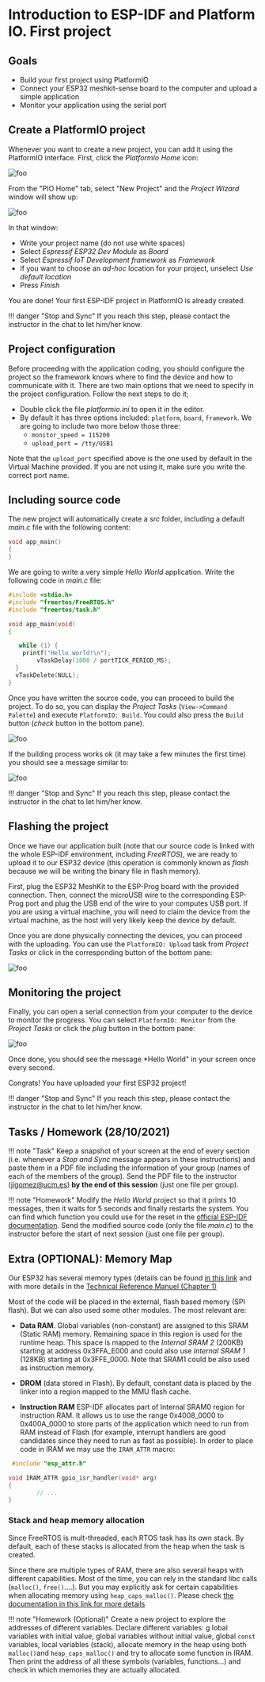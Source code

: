 # Introduction to ESP-IDF and Platform IO. First project

## Goals

* Build your first project using PlatformIO
* Connect your ESP32 meshkit-sense  board to the computer and upload a simple application
* Monitor your application using the serial port


## Create a PlatformIO project

Whenever you want to create a new project, you can add it using the PlatformIO interface.  First, click the *PlatformIo Home* icon:

![foo](img/PlatformIO/1.png)


From the "PIO Home" tab, select "New Project" and the *Project Wizard* window will show up:

![foo](img/PlatformIO/2.png)

In that window:

* Write your  project name (do not use white spaces)
* Select *Espressif ESP32 Dev Module*  as *Board*
* Select *Espressif IoT Development framework* as *Framework*
* If you want to choose an *ad-hoc* location for your project, unselect *Use default location*
* Press *Finish*

You are done! Your first ESP-IDF project in PlatformIO is already created.

!!! danger "Stop and Sync"
	If you reach this step, please contact the instructor in the chat to let him/her know. 
	
## Project configuration
Before proceeding with the application coding, you should configure the project so the framework knows where to find the device and how to communicate with it. There are two main options that we need to specify in the project configuration. Follow the next steps to do it;

* Double click the file *platformio.ini* to open it in the editor.
* By default it has three options included: `platform`, `board`, `framework`. We are going to include two more below those three:
	* `monitor_speed = 115200`
	* `upload_port = /tty/USB1`

Note that the `upload_port` specified above is the one used by default in the Virtual Machine provided. If you are not using it, make sure you write the correct port name.

## Including source code
The new project will automatically create a *src* folder, including a default *main.c* file with the following content:

```c
void app_main()
{
}
```
We are going to write a very simple *Hello World* application. Write the following code in *main.c* file:

```c
#include <stdio.h>
#include "freertos/FreeRTOS.h"
#include "freertos/task.h"

void app_main(void)
{

   while (1) {
   	printf("Hello world!\n");
        vTaskDelay(1000 / portTICK_PERIOD_MS);
  }
  vTaskDelete(NULL);
}
```
Once you have written the source code, you can proceed to build the project.  To do so, you can display the  *Project Tasks* (`View->Command Palette`) and execute  `PlatformIO: Build`. You could also press the `Build` button (*check* button in the bottom pane).

![foo](img/PlatformIO/3.png)

If the building process works ok (it may take a few minutes the first time)  you should see a message similar to:

![foo](img/PlatformIO/4.png)


!!! danger "Stop and Sync"
	If you reach this step, please contact the instructor in the chat to let him/her know. 
	

## Flashing the project
Once we have our application built (note that our source code is linked with the whole ESP-IDF environment, including *FreeRTOS*), we are ready to upload it to our ESP32 device (this operation is commonly known as *flash* because we will be writing the binary file in flash memory). 

First, plug the ESP32 MeshKit to the ESP-Prog board with the provided connection.  Then, connect the microUSB wire to the corresponding ESP-Prog port and plug the USB end of the wire to your computes USB port. If you are using a virtual machine, you will need to claim the device from the virtual machine, as the host will very likely keep the device by default.

Once you are done physically connecting the devices, you can proceed with the uploading. You can use the  `PlatformIO: Upload` task from *Project Tasks* or click in the corresponding button of the bottom pane:

![foo](img/PlatformIO/5.png)


## Monitoring the project

Finally, you can open a serial connection from your computer to the device to monitor the progress.  You can select `PlatformIO: Monitor` from the *Project Tasks* or click the *plug* button in the bottom pane:
 
![foo](img/PlatformIO/6.png)

Once done, you should see the message *Hello World" in your screen once every second.

Congrats! You have uploaded your first ESP32 project!

!!! danger "Stop and Sync"
	If you reach this step, please contact the instructor in the chat to let him/her know. 
	

## Tasks / Homework (28/10/2021)

!!! note "Task"
	Keep a snapshot of your screen at the end of every section (i.e. whenever a *Stop and Sync* message appears in these instructions) and paste them in a PDF file including the information of your group (names of each of the members of the group). Send the PDF file to the instructor (jigomez@ucm.es) **by the end of this session** (just one file per group).
	
	
!!! note "Homework"
	Modify the *Hello World* project so that it prints 10 messages, then it waits for 5 seconds and finally restarts the system. You can find which function you could use for the reset in the [official ESP-IDF documentation](https://docs.espressif.com/projects/esp-idf/en/latest/esp32/api-reference/system/system.html). Send the modified source code (only the file *main.c*) to the instructor before the start of next session (just one file per group).


## Extra (OPTIONAL): Memory Map

Our ESP32 has several memory types (details can be found [in this link](https://docs.espressif.com/projects/esp-idf/en/stable/esp32/api-guides/memory-types.html) and with more details in the [Technical Reference Manuel (Chapter 1)](https://www.espressif.com/sites/default/files/documentation/esp32_technical_reference_manual_en.pdf#sysmem)

 Most of the code will be placed in the external, flash based memory (SPI flash).  But we can also used some other modules. The most relevant are:

 * **Data RAM**. Global variables (non-constant) are assigned to this SRAM (Static RAM) memory.   Remaining space in this region is used for the runtime heap. This space is mapped to the *Internal SRAM 2* (200KB) starting at address 0x3FFA_E000 and could also use *Internal SRAM 1* (128KB) starting at 0x3FFE_0000. Note that SRAM1 could be also used as instruction memory.
 
  
 * **DROM** (data stored in Flash). By default, constant data is placed by the linker into a region mapped to the MMU flash cache. 
 
 * **Instruction RAM** ESP-IDF allocates part of Internal SRAM0 region for instruction RAM. It allows us to use the range 0x4008_0000 to 0x400A_0000 to store parts of the application which need to run from RAM instead of Flash (for example, interrupt handlers are good candidates since they need to run as fast as possible). In order to place code in IRAM we may use the `IRAM_ATTR` macro:
 
```c
 #include "esp_attr.h"

void IRAM_ATTR gpio_isr_handler(void* arg)
{
        // ...
}
```

 ### Stack and heap memory allocation
 
Since FreeRTOS is mult-threaded, each RTOS task has its own stack. By default, each of these stacks is allocated from the heap when the task is created. 

Since there are multiple types of RAM, there are also several heaps with different capabilities. 
Most of the time, you can rely in the standard libc calls (`malloc()`, `free()`....). But you may explicitly ask for certain capabilities when allocating memory using `heap_caps_malloc()`. Please check [the documentation in this link for more details](https://docs.espressif.com/projects/esp-idf/en/stable/esp32/api-reference/system/mem_alloc.html)


	
!!! note "Homework (Optional)"
	Create a new project to explore the addresses of different variables. Declare different variables: g lobal variables with initial value, global variables without initial value, global `const` variables, local variables (stack), allocate memory in the heap using both `malloc()`and `heap_caps_malloc()` and try to allocate some function in IRAM. Then print the address of all these symbols (variables, functions...) and check in which memories they are actually allocated.




